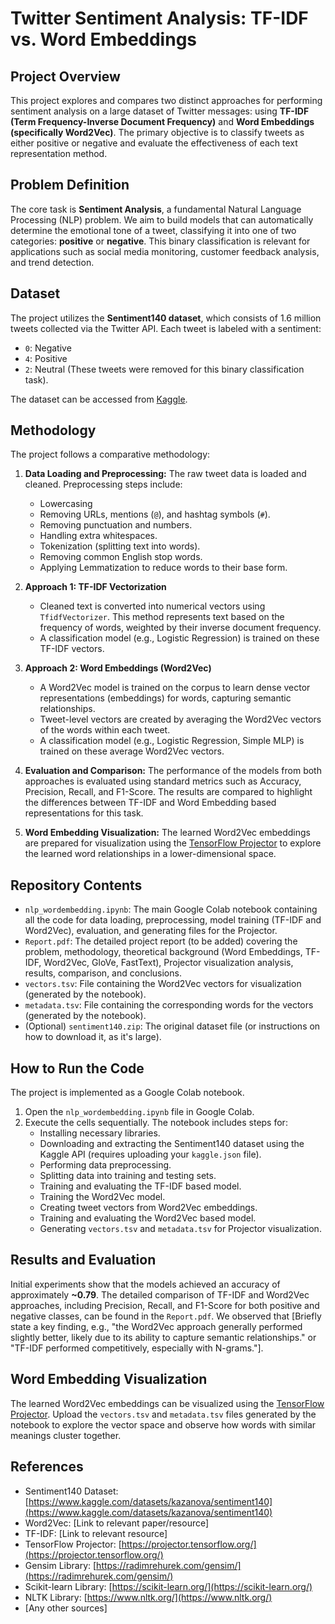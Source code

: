 # Twitter Sentiment Analysis: TF-IDF vs. Word Embeddings

## Project Overview

This project explores and compares two distinct approaches for performing sentiment analysis on a large dataset of Twitter messages: using **TF-IDF (Term Frequency-Inverse Document Frequency)** and **Word Embeddings (specifically Word2Vec)**. The primary objective is to classify tweets as either positive or negative and evaluate the effectiveness of each text representation method.

## Problem Definition

The core task is **Sentiment Analysis**, a fundamental Natural Language Processing (NLP) problem. We aim to build models that can automatically determine the emotional tone of a tweet, classifying it into one of two categories: **positive** or **negative**. This binary classification is relevant for applications such as social media monitoring, customer feedback analysis, and trend detection.

## Dataset

The project utilizes the **Sentiment140 dataset**, which consists of 1.6 million tweets collected via the Twitter API. Each tweet is labeled with a sentiment:
* `0`: Negative
* `4`: Positive
* `2`: Neutral (These tweets were removed for this binary classification task).

The dataset can be accessed from [Kaggle](https://www.kaggle.com/datasets/kazanova/sentiment140).

## Methodology

The project follows a comparative methodology:

1.  **Data Loading and Preprocessing:** The raw tweet data is loaded and cleaned. Preprocessing steps include:
    * Lowercasing
    * Removing URLs, mentions (`@`), and hashtag symbols (`#`).
    * Removing punctuation and numbers.
    * Handling extra whitespaces.
    * Tokenization (splitting text into words).
    * Removing common English stop words.
    * Applying Lemmatization to reduce words to their base form.

2.  **Approach 1: TF-IDF Vectorization**
    * Cleaned text is converted into numerical vectors using `TfidfVectorizer`. This method represents text based on the frequency of words, weighted by their inverse document frequency.
    * A classification model (e.g., Logistic Regression) is trained on these TF-IDF vectors.

3.  **Approach 2: Word Embeddings (Word2Vec)**
    * A Word2Vec model is trained on the corpus to learn dense vector representations (embeddings) for words, capturing semantic relationships.
    * Tweet-level vectors are created by averaging the Word2Vec vectors of the words within each tweet.
    * A classification model (e.g., Logistic Regression, Simple MLP) is trained on these average Word2Vec vectors.

4.  **Evaluation and Comparison:** The performance of the models from both approaches is evaluated using standard metrics such as Accuracy, Precision, Recall, and F1-Score. The results are compared to highlight the differences between TF-IDF and Word Embedding based representations for this task.

5.  **Word Embedding Visualization:** The learned Word2Vec embeddings are prepared for visualization using the [TensorFlow Projector](https://projector.tensorflow.org/) to explore the learned word relationships in a lower-dimensional space.

## Repository Contents

* `nlp_wordembedding.ipynb`: The main Google Colab notebook containing all the code for data loading, preprocessing, model training (TF-IDF and Word2Vec), evaluation, and generating files for the Projector.
* `Report.pdf`: The detailed project report (to be added) covering the problem, methodology, theoretical background (Word Embeddings, TF-IDF, Word2Vec, GloVe, FastText), Projector visualization analysis, results, comparison, and conclusions.
* `vectors.tsv`: File containing the Word2Vec vectors for visualization (generated by the notebook).
* `metadata.tsv`: File containing the corresponding words for the vectors (generated by the notebook).
* (Optional) `sentiment140.zip`: The original dataset file (or instructions on how to download it, as it's large).

## How to Run the Code

The project is implemented as a Google Colab notebook.

1.  Open the `nlp_wordembedding.ipynb` file in Google Colab.
2.  Execute the cells sequentially. The notebook includes steps for:
    * Installing necessary libraries.
    * Downloading and extracting the Sentiment140 dataset using the Kaggle API (requires uploading your `kaggle.json` file).
    * Performing data preprocessing.
    * Splitting data into training and testing sets.
    * Training and evaluating the TF-IDF based model.
    * Training the Word2Vec model.
    * Creating tweet vectors from Word2Vec embeddings.
    * Training and evaluating the Word2Vec based model.
    * Generating `vectors.tsv` and `metadata.tsv` for Projector visualization.

## Results and Evaluation



Initial experiments show that the models achieved an accuracy of approximately **~0.79**. The detailed comparison of TF-IDF and Word2Vec approaches, including Precision, Recall, and F1-Score for both positive and negative classes, can be found in the `Report.pdf`. We observed that [Briefly state a key finding, e.g., "the Word2Vec approach generally performed slightly better, likely due to its ability to capture semantic relationships." or "TF-IDF performed competitively, especially with N-grams."].

## Word Embedding Visualization

The learned Word2Vec embeddings can be visualized using the [TensorFlow Projector](https://projector.tensorflow.org/). Upload the `vectors.tsv` and `metadata.tsv` files generated by the notebook to explore the vector space and observe how words with similar meanings cluster together.


## References


* Sentiment140 Dataset: [https://www.kaggle.com/datasets/kazanova/sentiment140](https://www.kaggle.com/datasets/kazanova/sentiment140)
* Word2Vec: [Link to relevant paper/resource]
* TF-IDF: [Link to relevant resource]
* TensorFlow Projector: [https://projector.tensorflow.org/](https://projector.tensorflow.org/)
* Gensim Library: [https://radimrehurek.com/gensim/](https://radimrehurek.com/gensim/)
* Scikit-learn Library: [https://scikit-learn.org/](https://scikit-learn.org/)
* NLTK Library: [https://www.nltk.org/](https://www.nltk.org/)
* [Any other sources]

